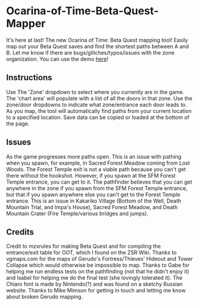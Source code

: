 <h1>Ocarina-of-Time-Beta-Quest-Mapper</h1>
It's here at last! The new Ocarina of Time: Beta Quest mapping tool! Easily map out your Beta Quest saves and find the shortest paths between A and B. Let me know if there are bugs/glitches/typos/issues with the zone organization. You can use the demo <a href = 'http://www.benergize.com/betaquest/'>here</a>!

<h2>Instructions</h2>
Use The 'Zone' dropdown to select where you currently are in the game. The 'chart area' will populate with a list of all the doors in that zone. Use the zone/door dropdowns to indicate what zone/entrance each door leads to. As you map, the tool will automatically find paths from your current location to a specified location. Save data can be copied or loaded at the bottom of the page.

<h2>Issues</h2>
As the game progresses more paths open. This is an issue with pathing when you spawn, for example, in Sacred Forest Meadow coming from Lost Woods. The Forest Temple exit is not a viable path because you can't get there without the hookshot. However, if you spawn at the SFM Forest Temple entrance, you can get to it. The pathfinder believes that you can get anywhere in the zone if you spawn from the SFM Forest Temple entrance, but that if you spawn anywhere else you can't get to the Forest Temple entrance. This is an issue in Kakariko Village (Bottom of the Well, Death Mountain Trial, and Impa's House), Sacred Forest Meadow, and Death Mountain Crater (Fire Temple/various bridges and jumps).

<h2>Credits</h2>
Credit to mzxrules for making Beta Quest and for compiling the entrance/exit table for OOT, which I found on the ZSR Wiki. Thanks to vgmaps.com for the maps of Gerudo's Fortress/Thieves' Hideout and Tower Collapse which would otherwise be impossible to map. Thanks to Gabe for helping me run endless tests on the pathfinding (not that he didn't enjoy it) and Isabel for helping me do the final test (she lovingly tolerated it). The Chiaro font is made by Nintendo(?) and was found on a sketchy Russian website.
Thanks to Mike Mimson for getting in touch and letting me know about broken Gerudo mapping.
